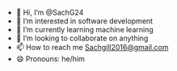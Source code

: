 - 👋 Hi, I’m @SachG24
- 👀 I’m interested in software development
- 🌱 I’m currently learning machine learning
- 💞️ I’m looking to collaborate on anything
- 📫 How to reach me Sachgill2016@gmail.com
- 😄 Pronouns: he/him


<!---
SachG24/SachG24 is a ✨ special ✨ repository because its `README.md` (this file) appears on your GitHub profile.
You can click the Preview link to take a look at your changes.
--->
